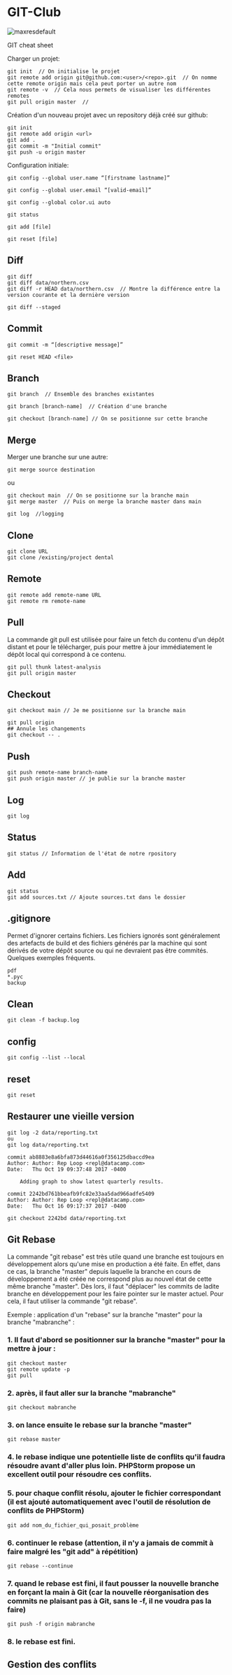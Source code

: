 # GIT-Club

![maxresdefault](https://user-images.githubusercontent.com/73175706/197197990-23bd9bc5-f337-4570-b90c-c529c230a533.jpg)

GIT cheat sheet

Charger un projet:
```
git init  // On initialise le projet
git remote add origin git@github.com:<user>/<repo>.git  // On nomme cette remote origin mais cela peut porter un autre nom
git remote -v  // Cela nous permets de visualiser les différentes remotes
git pull origin master  // 
```

Création d'un nouveau projet avec un repository déjà créé sur github:
```
git init
git remote add origin <url>
git add .
git commit -m "Initial commit"
git push -u origin master
```

Configuration initiale:
```
git config --global user.name “[firstname lastname]”
```

```
git config --global user.email “[valid-email]”
```

```
git config --global color.ui auto
```

```
git status
```
```
git add [file]
```
```
git reset [file]
```

## Diff
```
git diff
git diff data/northern.csv
git diff -r HEAD data/northern.csv  // Montre la différence entre la version courante et la dernière version 
```
```
git diff --staged
```

## Commit
```
git commit -m “[descriptive message]”
```
```
git reset HEAD <file>

```

## Branch

```
git branch  // Ensemble des branches existantes
```

```
git branch [branch-name]  // Création d'une branche
```

```
git checkout [branch-name] // On se positionne sur cette branche

```
## Merge
Merger une branche sur une autre: 
```
git merge source destination
```
ou 
```
git checkout main  // On se positionne sur la branche main
git merge master  // Puis on merge la branche master dans main
```
```
git log  //logging
```

## Clone

```
git clone URL
git clone /existing/project dental
```
## Remote

```
git remote add remote-name URL
git remote rm remote-name
```

## Pull
La commande git pull est utilisée pour faire un fetch du contenu d'un dépôt distant et pour le télécharger, puis pour mettre à jour immédiatement le dépôt local qui correspond à ce contenu.

```
git pull thunk latest-analysis
git pull origin master
```

## Checkout

```
git checkout main // Je me positionne sur la branche main
```
```
git pull origin
## Annule les changements
git checkout -- .
```

## Push
```
git push remote-name branch-name
git push origin master // je publie sur la branche master 
```

## Log

```
git log
```

## Status
```
git status // Information de l'état de notre rpository
```
## Add

```
git status
git add sources.txt // Ajoute sources.txt dans le dossier
```
## .gitignore
Permet d'ignorer certains fichiers. Les fichiers ignorés sont généralement des artefacts de build et des fichiers générés par la machine qui sont dérivés de votre dépôt source ou qui ne devraient pas être commités. Quelques exemples fréquents.

```
pdf
*.pyc
backup
```

## Clean

```
git clean -f backup.log 
```
## config
```
git config --list --local
```

## reset

```
git reset
```

## Restaurer une vieille version
```
git log -2 data/reporting.txt
ou 
git log data/reporting.txt
```

```
commit ab8883e8a6bfa873d44616a0f356125dbaccd9ea
Author: Author: Rep Loop <repl@datacamp.com>
Date:   Thu Oct 19 09:37:48 2017 -0400

    Adding graph to show latest quarterly results.

commit 2242bd761bbeafb9fc82e33aa5dad966adfe5409
Author: Author: Rep Loop <repl@datacamp.com>
Date:   Thu Oct 16 09:17:37 2017 -0400
```

```
git checkout 2242bd data/reporting.txt
```

## Git Rebase

La commande "git rebase" est très utile quand une branche est toujours en développement alors qu'une mise en production a été faite.
En effet, dans ce cas, la branche "master" depuis laquelle la branche en cours de développement a été créée ne correspond plus au nouvel état de cette même branche "master". Dès lors, il faut "déplacer" les commits de ladite branche en développement pour les faire pointer sur le master actuel.
Pour cela, il faut utiliser la commande "git rebase".

 

Exemple : application d'un "rebase" sur la branche "master" pour la branche "mabranche" : 

### 1. Il faut d'abord se positionner sur la branche "master" pour la mettre à jour : 
```git
git checkout master
git remote update -p
git pull
```
### 2. après, il faut aller sur la branche "mabranche"
```
git checkout mabranche
```
### 3. on lance ensuite le rebase sur la branche "master"
```
git rebase master
```
### 4. le rebase indique une potentielle liste de conflits qu'il faudra résoudre avant d'aller plus loin. PHPStorm propose un excellent outil pour résoudre ces conflits.

### 5. pour chaque conflit résolu, ajouter le fichier correspondant (il est ajouté automatiquement avec l'outil de résolution de conflits de PHPStorm)
```
git add nom_du_fichier_qui_posait_problème
```
### 6. continuer le rebase (attention, il n'y a jamais de commit à faire malgré les "git add" à répétition)
```
git rebase --continue
```
### 7. quand le rebase est fini, il faut pousser la nouvelle branche en forçant la main à Git (car la nouvelle réorganisation des commits ne plaisant pas à Git, sans le -f, il ne voudra pas la faire)
```
git push -f origin mabranche
```
### 8. le rebase est fini.

## Gestion des conflits 


